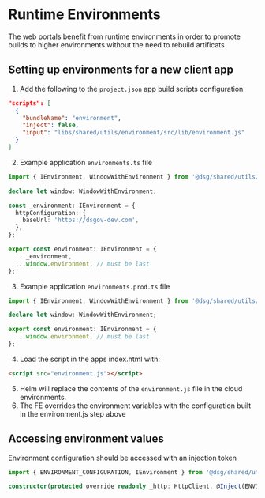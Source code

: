 # Runtime Environments

The web portals benefit from runtime environments in order to promote builds to higher environments without the need to rebuild artificats

## Setting up environments for a new client app

1. Add the following to the `project.json` app build scripts configuration

```json
"scripts": [
  {
    "bundleName": "environment",
    "inject": false,
    "input": "libs/shared/utils/environment/src/lib/environment.js"
  }
]
```

2. Example application `environments.ts` file

```typescript
import { IEnvironment, WindowWithEnvironment } from '@dsg/shared/utils/environment';

declare let window: WindowWithEnvironment;

const _environment: IEnvironment = {
  httpConfiguration: {
    baseUrl: 'https://dsgov-dev.com',
  },
};

export const environment: IEnvironment = {
  ..._environment,
  ...window.environment, // must be last
};
```

3. Example application `environments.prod.ts` file

```typescript
import { IEnvironment, WindowWithEnvironment } from '@dsg/shared/utils/environment';

declare let window: WindowWithEnvironment;

export const environment: IEnvironment = {
  ...window.environment, // must be last
};
```

4. Load the script in the apps index.html with:

```html
<script src="environment.js"></script>
```

5. Helm will replace the contents of the `environment.js` file in the cloud environments.
6. The FE overrides the environment variables with the configuration built in the environment.js step above

## Accessing environment values

Environment configuration should be accessed with an injection token

```typescript
import { ENVIRONMENT_CONFIGURATION, IEnvironment } from '@dsg/shared/utils/environment';

constructor(protected override readonly _http: HttpClient, @Inject(ENVIRONMENT_CONFIGURATION) protected readonly _environment: IEnvironment)
```
